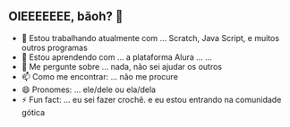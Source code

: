 ## OIEEEEEEE, bãoh? 👋


- 🔭 Estou trabalhando atualmente com  ... Scratch, Java Script, e muitos outros programas
- 🌱 Estou aprendendo com ... a plataforma Alura
  ...
  ...
- 💬 Me pergunte sobre ... nada, não sei ajudar os outros
- 📫 Como me encontrar: ... não me procure
- 😄 Pronomes: ... ele/dele ou ela/dela
- ⚡ Fun fact: ... eu sei fazer crochê. e eu estou entrando na comunidade gótica
